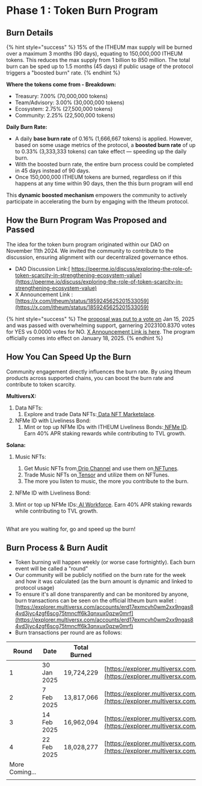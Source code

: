# Phase 1 : Token Burn Program

## Burn Details

{% hint style="success" %}
15% of the ITHEUM max supply will be burned over a maximum 3 months (90 days), equating to 150,000,000 ITHEUM tokens. This reduces the max supply from 1 billion to 850 million. The total burn can be sped up to 1.5 months (45 days) if public usage of the protocol triggers a "boosted burn" rate.&#x20;
{% endhint %}

**Where the tokens come from - Breakdown:**

* Treasury: 7.00% (70,000,000 tokens)
* Team/Advisory: 3.00% (30,000,000 tokens)
* Ecosystem: 2.75% (27,500,000 tokens)
* Community: 2.25% (22,500,000 tokens)

**Daily Burn Rate:**

* A daily **base burn rate** of 0.16% (1,666,667 tokens) is applied. However, based on some usage metrics of the protocol, a **boosted burn rate** of up to 0.33% (3,333,333 tokens) can take effect — speeding up the daily burn.
* With the boosted burn rate, the entire burn process could be completed in 45 days instead of 90 days.
* Once 150,000,000 ITHEUM tokens are burned, regardless on if this happens at any time within 90 days, then the this burn program will end

This **dynamic boosted mechanism** empowers the community to actively participate in accelerating the burn by engaging with the Itheum protocol.



## How the Burn Program Was Proposed and Passed

The idea for the token burn program originated within our DAO on November 11th 2024. We invited the community to contribute to the discussion, ensuring alignment with our decentralized governance ethos.

* DAO Discussion Link:[ https://peerme.io/discuss/exploring-the-role-of-token-scarcity-in-strengthening-ecosystem-value](https://peerme.io/discuss/exploring-the-role-of-token-scarcity-in-strengthening-ecosystem-value)
* X Announcement Link : [https://x.com/itheum/status/1859245625201533059](https://x.com/itheum/status/1859245625201533059)

{% hint style="success" %}
The [proposal was put to a vote on](https://peerme.io/proposals/Dv2dV4BGwz4b) Jan 15, 2025 and was passed with overwhelming support, garnering 2023100.8370 votes for YES vs 0.0000 votes for NO.  [X Announcement Link is here](https://x.com/itheum/status/1880510801569804538). The program officially comes into effect on January 18, 2025.
{% endhint %}



## How You Can Speed Up the Burn

Community engagement directly influences the burn rate. By using Itheum products across supported chains, you can boost the burn rate and contribute to token scarcity.

**MultiversX:**

1. Data NFTs:
   1. Explore and trade Data NFTs:[ Data NFT Marketplace](https://datadex.itheum.io/datanfts/marketplace/market).
2. NFMe ID with Liveliness Bond:
   1. Mint or top up NFMe IDs with ITHEUM Liveliness Bonds:[ NFMe ID](https://datadex.itheum.io/NFMeID). Earn 40% APR staking rewards while contributing to TVL growth.

**Solana:**

1.  Music NFTs:

    1. Get Music NFTs from[ Drip Channel](https://drip.haus/itheum) and use them on[ NFTunes](https://itheum.io/music).
    2. Trade Music NFTs on[ Tensor](https://www.tensor.trade/trade/itheum_data_nft_gen_2) and utilize them on NFTunes.
    3. The more you listen to music, the more you contribute to the burn.


2. NFMe ID with Liveliness Bond:
3. Mint or top up NFMe IDs:[ AI Workforce](https://ai-workforce.itheum.io/). Earn 40% APR staking rewards while contributing to TVL growth.

\
What are you waiting for, go and speed up the burn!



## Burn Process & Burn Audit

* Token burning will happen weekly (or worse case fortnightly). Each burn event will be called a "round"
* Our community will be publicly notified on the burn rate for the week and how it was calculated (as the burn amount is dynamic and linked to protocol usage)
* To ensure it's all done transparently and can be monitored by anyone, burn transactions can be seen on the official Itheum burn wallet : [https://explorer.multiversx.com/accounts/erd17exmcvh0wm2xx9ngas84vd3jyc4zgf6scg75tmncff6k3qnxux0qzw0mrf](https://explorer.multiversx.com/accounts/erd17exmcvh0wm2xx9ngas84vd3jyc4zgf6scg75tmncff6k3qnxux0qzw0mrf)
* Burn transactions per round are as follows:

| Round          | Date        | Total Burned | Burn TX                                                                                                                                                                                                                        |
| -------------- | ----------- | ------------ | ------------------------------------------------------------------------------------------------------------------------------------------------------------------------------------------------------------------------------ |
| 1              | 30 Jan 2025 | 19,724,229   | [https://explorer.multiversx.com/transactions/5ed0dd5412eb833427803462e3f6e56b087c18bc0cc8fa6efc4556699570c1b4](https://explorer.multiversx.com/transactions/5ed0dd5412eb833427803462e3f6e56b087c18bc0cc8fa6efc4556699570c1b4) |
| 2              | 7 Feb 2025  | 13,817,066   | [https://explorer.multiversx.com/transactions/214479ba115319ec335eb5bf10c560879817edb60a299ddcf69bbdd36c987cca](https://explorer.multiversx.com/transactions/214479ba115319ec335eb5bf10c560879817edb60a299ddcf69bbdd36c987cca) |
| 3              | 14 Feb 2025 | 16,962,094   | [https://explorer.multiversx.com/transactions/d0917f310d65bc815390cae71cbc6ee8fb70af79274d9f2c3f5c79c13545382c](https://explorer.multiversx.com/transactions/d0917f310d65bc815390cae71cbc6ee8fb70af79274d9f2c3f5c79c13545382c) |
| 4              | 22 Feb 2025 | 18,028,277   | [https://explorer.multiversx.com/transactions/9f3d2a3d6690d2e46bc072e52018198d2161f618dd2e4fd9a69510eda05db7e0](https://explorer.multiversx.com/transactions/9f3d2a3d6690d2e46bc072e52018198d2161f618dd2e4fd9a69510eda05db7e0) |
| More Coming... |             |              |                                                                                                                                                                                                                                |
|                |             |              |                                                                                                                                                                                                                                |





